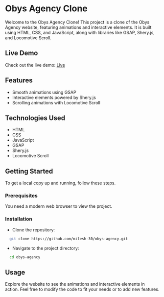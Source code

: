 
# Obys Agency Clone
Welcome to the Obys Agency Clone! This project is a clone of the Obys Agency website, featuring animations and interactive elements. It is built using HTML, CSS, and JavaScript, along with libraries like GSAP, Shery.js, and Locomotive Scroll.

## Live Demo
Check out the live demo: [Live](https://nilesh-30.github.io/obys-agency/)

## Features
- Smooth animations using GSAP
- Interactive elements powered by Shery.js
- Scrolling animations with Locomotive Scroll

## Technologies Used
- HTML
- CSS
- JavaScript
- GSAP
- Shery.js
- Locomotive Scroll

## Getting Started
To get a local copy up and running, follow these steps.

### Prerequisites
You need a modern web browser to view the project.

### Installation
- Clone the repository:

```bash
  git clone https://github.com/nilesh-30/obys-agency.git

```

- Navigate to the project directory:

```bash
  cd obys-agency

```

## Usage
Explore the website to see the animations and interactive elements in action. Feel free to modify the code to fit your needs or to add new features.


